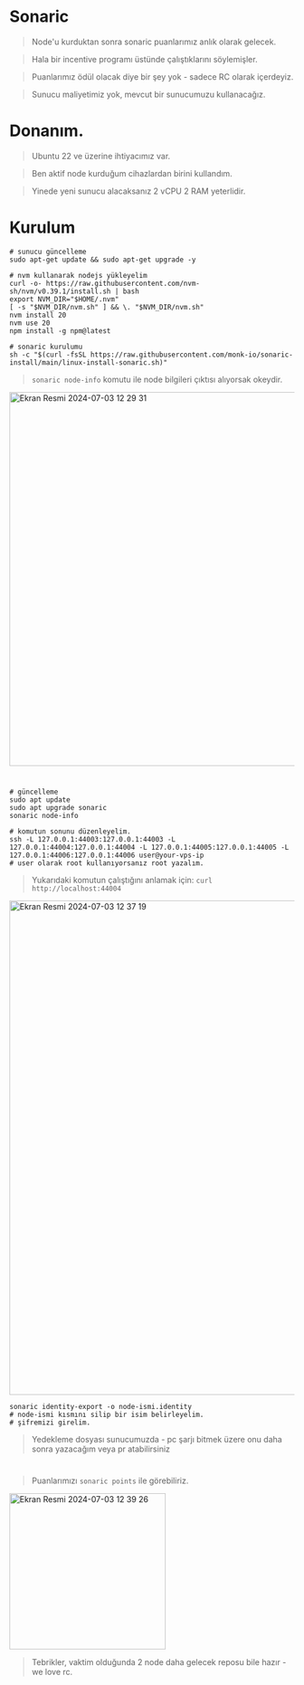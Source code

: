 # Sonaric

> Node'u kurduktan sonra sonaric puanlarımız anlık olarak gelecek.

> Hala bir incentive programı üstünde çalıştıklarını söylemişler.

> Puanlarımız ödül olacak diye bir şey yok - sadece RC olarak içerdeyiz.

> Sunucu maliyetimiz yok, mevcut bir sunucumuzu kullanacağız.

#

# Donanım.

> Ubuntu 22 ve üzerine ihtiyacımız var.

> Ben aktif node kurduğum cihazlardan birini kullandım.

> Yinede yeni sunucu alacaksanız 2 vCPU 2 RAM yeterlidir.

#

# Kurulum

```console
# sunucu güncelleme
sudo apt-get update && sudo apt-get upgrade -y

# nvm kullanarak nodejs yükleyelim 
curl -o- https://raw.githubusercontent.com/nvm-sh/nvm/v0.39.1/install.sh | bash
export NVM_DIR="$HOME/.nvm"
[ -s "$NVM_DIR/nvm.sh" ] && \. "$NVM_DIR/nvm.sh"
nvm install 20
nvm use 20
npm install -g npm@latest

# sonaric kurulumu
sh -c "$(curl -fsSL https://raw.githubusercontent.com/monk-io/sonaric-install/main/linux-install-sonaric.sh)"
````

> `sonaric node-info` komutu ile node bilgileri çıktısı alıyorsak okeydir.

<img width="661" alt="Ekran Resmi 2024-07-03 12 29 31" src="https://github.com/ruesandora/Sonaric/assets/101149671/a61730fe-2fd7-4e34-a802-41158e24f6ee">

#

```console
# güncelleme
sudo apt update
sudo apt upgrade sonaric
sonaric node-info
```

```console
# komutun sonunu düzenleyelim.
ssh -L 127.0.0.1:44003:127.0.0.1:44003 -L 127.0.0.1:44004:127.0.0.1:44004 -L 127.0.0.1:44005:127.0.0.1:44005 -L 127.0.0.1:44006:127.0.0.1:44006 user@your-vps-ip
# user olarak root kullanıyorsanız root yazalım.
```

> Yukarıdaki komutun çalıştığını anlamak için: `curl http://localhost:44004`

<img width="874" alt="Ekran Resmi 2024-07-03 12 37 19" src="https://github.com/ruesandora/Sonaric/assets/101149671/d23fa136-1889-4f1c-b90d-930ce53c67ce">

```console
sonaric identity-export -o node-ismi.identity
# node-ismi kısmını silip bir isim belirleyelim.
# şifremizi girelim.
````

> Yedekleme dosyası sunucumuzda - pc şarjı bitmek üzere onu daha sonra yazacağım veya pr atabilirsiniz

#

> Puanlarımızı `sonaric points` ile görebiliriz.

<img width="276" alt="Ekran Resmi 2024-07-03 12 39 26" src="https://github.com/ruesandora/Sonaric/assets/101149671/fe2aea28-99ea-45ae-948f-5b6a23a9e116">

> Tebrikler, vaktim olduğunda 2 node daha gelecek reposu bile hazır - we love rc.








